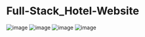 # Full-Stack_Hotel-Website
![image](https://user-images.githubusercontent.com/61065217/93663311-a50de600-fa84-11ea-8c66-39627dcf8183.png)
![image](https://user-images.githubusercontent.com/61065217/93663330-c242b480-fa84-11ea-9333-553700ee7a11.png)
![image](https://user-images.githubusercontent.com/61065217/93663346-e0a8b000-fa84-11ea-8edd-afbe6e0e5427.png)
![image](https://user-images.githubusercontent.com/61065217/93663354-f3bb8000-fa84-11ea-8ead-5ce3cbb70f76.png)
